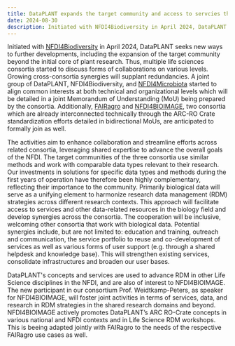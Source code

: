 ```yaml
---
title: DataPLANT expands the target community and access to servcies through collaboration
date: 2024-08-30
description: Initiated with NFDI4Biodiversity in April 2024, DataPLANT seeks new ways to further developments, including the expansion of the target community beyond the initial core of plant research. Thus, multiple life sciences consortia started to discuss forms of collaborations on various levels. Growing cross-consortia synergies will supplant redundancies. A joint group of DataPLANT, NFDI4Biodiversity, and NFDI4Microbiota started to...
---
```

 
Initiated with [NFDI4Biodiversity](https://www.nfdi4biodiversity.org/en/) in April 2024, DataPLANT seeks new ways to further developments, including the expansion of the target community beyond the initial core of plant research. Thus, multiple life sciences consortia started to discuss forms of collaborations on various levels. Growing cross-consortia synergies will supplant redundancies. A joint group of DataPLANT, NFDI4Biodiversity, and [NFDI4Microbiota](https://nfdi4microbiota.de/) started to align common interests at both technical and organizational levels which will be detailed in a joint Memorandum of Understanding (MoU) being prepared by the consortia. Additionally, [FAIRagro](https://fairagro.net/en/) and [NFDI4BIOIMAGE](https://nfdi4bioimage.de/home/), two consortia which are already interconnected technically through the ARC-RO Crate standardization efforts detailed in bidirectional MoUs, are anticipated to formally join as well.
 
The activities aim to enhance collaboration and streamline efforts across related consortia, leveraging shared expertise to advance the overall goals of the NFDI. The target communities of the three consortia use similar methods and work with comparable data types relevant to their research. Our investments in solutions for specific data types and methods during the first years of operation have therefore been highly complementary, reflecting their importance to the community. Primarily biological data will serve as a unifying element to harmonize research data management (RDM) strategies across different research contexts. This approach will facilitate access to services and other data-related resources in the biology field and develop synergies across the consortia. The cooperation will be inclusive, welcoming other consortia that work with biological data. Potential synergies include, but are not limited to: education and training, outreach and communication, the service portfolio to reuse and co-development of services as well as various forms of user support (e.g. through a shared helpdesk and knowledge base). This will strengthen existing services, consolidate infrastructures and broaden our user bases.
 
DataPLANT's concepts and services are used to advance RDM in other Life Science disciplines in the NFDI, and are also of interest to NFDI4BIOIMAGE. The new participant in our consortium Prof. Weidtkamp-Peters, as speaker for NFDI4BIOIMAGE, will foster joint activities in terms of services, data, and research in RDM strategies in the shared research domains and beyond. NFDI4BIOIMAGE actively promotes DataPLANT’s ARC RO-Crate concepts in various national and NFDI contexts and in Life Science RDM workshops. This is beeing adapted jointly with FAIRagro to the needs of the respective FAIRagro use cases as well.
